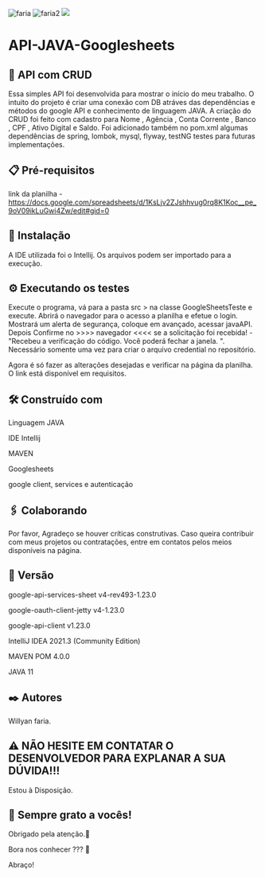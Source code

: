 ![faria](https://img.shields.io/github/issues/Fariawillyan/API-JAVA-Googlesheets) ![faria2](https://img.shields.io/github/forks/Fariawillyan/API-JAVA-Googlesheets) ![](https://img.shields.io/github/stars/Fariawillyan/API-JAVA-Googlesheets)

# API-JAVA-Googlesheets

## 🚀 API com CRUD

Essa simples API foi desenvolvida para mostrar o início do meu trabalho. O intuito do projeto é criar uma conexão com DB atráves das dependências e métodos do google API e conhecimento de linguagem JAVA.
A criação do CRUD foi feito com cadastro para Nome , Agência , Conta Corrente , Banco , CPF , Ativo Digital e Saldo. Foi adicionado também no pom.xml algumas dependências de spring, lombok, mysql, flyway, testNG testes para futuras implementações.

## 📋 Pré-requisitos

link da planilha - https://docs.google.com/spreadsheets/d/1KsLjv2ZJshhvug0rq8K1Koc__pe_9oV09ikLuGwi4Zw/edit#gid=0

## 🔧 Instalação

A IDE utilizada foi o Intellij. Os arquivos podem ser importado para a execução.

## ⚙️ Executando os testes

Execute o programa, vá para a pasta src > na classe GoogleSheetsTeste e execute. Abrirá o navegador para o acesso a planilha e efetue o login. Mostrará um alerta de segurança, coloque em avançado, acessar javaAPI. Depois Confirme no >>>> navegador <<<< se a solicitação foi recebida! - "Recebeu a verificação do código. Você poderá fechar a janela. ". Necessário somente uma vez para criar o arquivo credential no repositório.

Agora é só fazer as alterações desejadas e verificar na página da planilha. O link está disponível em requisitos.


## 🛠️ Construído com

<p>Linguagem JAVA</p>
<p>IDE Intellij</p>
<p>MAVEN</p>
<p>Googlesheets</p>
<p>google client, services e autenticação</p>


## 🖇️ Colaborando

Por favor, Agradeço se houver críticas construtivas. Caso queira contribuir com meus projetos ou contratações, entre em contatos pelos meios disponíveis na página.

## 📌 Versão
<p>google-api-services-sheet v4-rev493-1.23.0</p>
<p>google-oauth-client-jetty v4-1.23.0</p>
<p>google-api-client v1.23.0</p>
<p>IntelliJ IDEA 2021.3 (Community Edition)</p>
<p>MAVEN POM 4.0.0</p>
<p>JAVA 11</p>

## ✒️ Autores

Willyan faria.

## :warning: NÃO HESITE EM CONTATAR O DESENVOLVEDOR PARA EXPLANAR A SUA DÚVIDA!!!
Estou à Disposição.

## 🎁 Sempre grato a vocês!

<p>Obrigado pela atenção.📢 </p>
<p>Bora nos conhecer ??? 🍺 </p>
<p>Abraço!</p>
